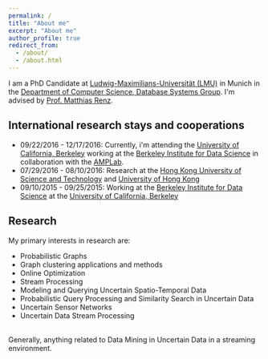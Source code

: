 ```yaml
---
permalink: /
title: "About me"
excerpt: "About me"
author_profile: true
redirect_from: 
  - /about/
  - /about.html
---
```


<!--This is the front page of your Github pages website! This repository was forked from the [Minimal Mistakes Jekyll Theme](https://mmistakes.github.io/minimal-mistakes/) by Michael Rose. 

You can use all kinds of markdown here. See [the guide](/markdown/).

## Images
![alt text](/images/500x300.png "Logo Title Text 1")-->

I am a PhD Candidate at <a href="http://www.uni-muenchen.de">Ludwig-Maximilians-Universit&auml;t (LMU)</a> in Munich in the <a href="http://www.dbs.ifi.lmu.de/cms/Hauptseite">Department of Computer Science, Database Systems Group</a>.
I'm advised by <a href="https://cos.gmu.edu/cds/faculty-profile-matthias-renz/">Prof. Matthias Renz</a>. 

## International research stays and cooperations
<ul>
<li>09/22/2016 - 12/17/2016: Currently, i'm attending the <a href="http://www.berkeley.edu">University of California, Berkeley</a> working at the <a href="https://bids.berkeley.edu">Berkeley Institute for Data Science</a> in collaboration with the <a href="https://amplab.cs.berkeley.edu">AMPLab</a>.</li>
<li>07/29/2016 - 08/10/2016: Research at the <a href="http://www.ust.hk">Hong Kong University of Science and Technology</a> and <a href="http://www.hku.hk">University of Hong Kong</a></li>
<li>09/10/2015 - 09/25/2015: Working at the <a href="https://bids.berkeley.edu">Berkeley Institute for Data Science</a> at the <a href="http://www.berkeley.edu">University of California, Berkeley</a></li>
</ul>

## Research 
My primary interests in research are: 
<ul>
<li>Probabilistic Graphs</li>
<li>Graph clustering applications and methods</li>
<li>Online Optimization</li>
<li>Stream Processing</li>
<li>Modeling and Querying Uncertain Spatio-Temporal Data</li>
<li>Probabilistic Query Processing and Similarity Search in Uncertain Data</li>
<li>Uncertain Sensor Networks</li>
<li>Uncertain Data Stream Processing</li>
</ul>
<br/>
Generally, anything related to Data Mining in Uncertain Data in a streaming environment. 
